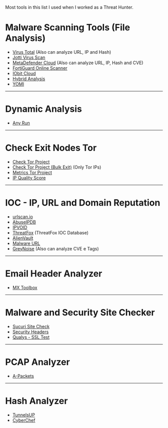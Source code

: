 Most tools in this list I used when I worked as a Threat Hunter.

# Malware Scanning Tools (File Analysis)
- [Virus Total](https://www.virustotal.com/gui/home/upload) (Also can analyze URL, IP and Hash)
- [Jotti Virus Scan](https://virusscan.jotti.org/pt-br)
- [MetaDefender Cloud](https://metadefender.opswat.com/) (Also can analyze URL, IP, Hash and CVE)
- [FortiGuard Online Scanner](https://www.fortiguard.com/faq/onlinescanner)
- [IObit Cloud](https://cloud.iobit.com/)
- [Hybrid Analysis](https://www.hybrid-analysis.com/)
- [YOMI](https://yomi.yoroi.company/upload)

---

# Dynamic Analysis
- [Any Run](https://app.any.run/)

---

# Check Exit Nodes Tor
- [Check Tor Project](https://check.torproject.org/exit-addresses)
- [Check Tor Project (Bulk Exit)](https://check.torproject.org/torbulkexitlist) (Only Tor IPs)
- [Metrics Tor Project](https://metrics.torproject.org/rs.html)
- [IP Quality Score](https://www.ipqualityscore.com/tor-ip-address-check/lookup/)

---

# IOC - IP, URL and Domain Reputation
- [urlscan.io](https://urlscan.io/)
- [AbuseIPDB](https://www.abuseipdb.com/)
- [IPVOID](https://www.ipvoid.com/ip-blacklist-check/)
- [ThreatFox](https://threatfox.abuse.ch/browse/) (ThreatFox IOC Database)
- [AlienVault](https://otx.alienvault.com/)
- [Malware URL](https://www.malwareurl.com/index.php)
- [GreyNoise](https://viz.greynoise.io/) (Also can analyze CVE e Tags)

---

# Email Header Analyzer
- [MX Toolbox](https://mxtoolbox.com/EmailHeaders.aspx)

---

# Malware and Security Site Checker
- [Sucuri Site Check](https://sitecheck.sucuri.net/)
- [Security Headers](https://securityheaders.com/)
- [Qualys - SSL Test](https://www.ssllabs.com/ssltest/)

---

# PCAP Analyzer
- [A-Packets](https://apackets.com/)

---

# Hash Analyzer
- [TunnelsUP](https://www.tunnelsup.com/hash-analyzer/)
- [CyberChef](https://gchq.github.io/CyberChef/#recipe=Magic(3,false,false,''))
